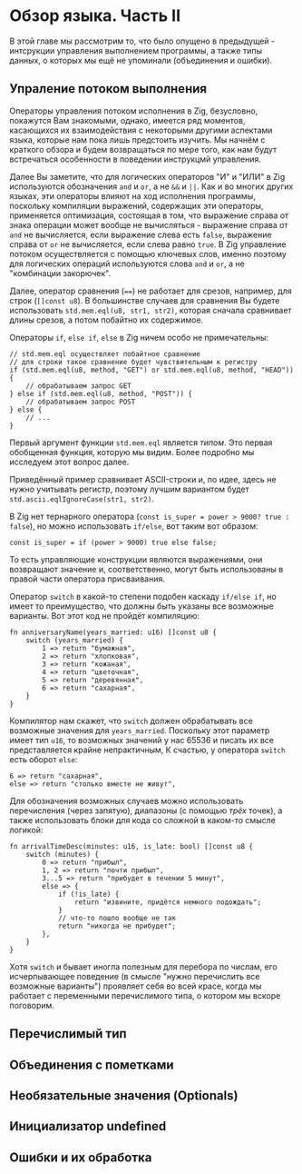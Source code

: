 
# Обзор языка. Часть II

В этой главе мы рассмотрим то, что было опущено в предыдущей -
интсрукции управления выполнением программы, а также типы данных,
о которых мы ещё не упоминали (объединения и ошибки).

## Упраление потоком выполнения

Операторы управления потоком исполнения в Zig, безусловно, покажутся Вам знакомыми,
однако, имеется ряд моментов, касающихся их взаимодействия с некоторыми
другими аспектами языка, которые нам пока лишь предстоить изучить.
Мы начнём с краткого обзора и будем возвращаться по мере того,
как нам будут встречаться особенности в поведении инструкцмй управления. 

Далее Вы заметите, что для логических операторов "И" и "ИЛИ" в Zig
используются обозначения `and` и `or`, а не `&&` и `||`. Как и во многих
других языках, эти операторы влияют на ход исполнения программы,
поскольку компиляции выражений, содержащих эти операторы, применяется
оптимизация, состоящая в том, что выражение справа от знака операции
может вообще не вычисляться - выражение справа от `and` не вычисляется,
если выражение слева есть `false`, выражение справа от `or` не вычисляется,
если слева равно `true`. В Zig управление потоком осуществляется с помощью
ключевых слов, именно поэтому для логических операций используются
слова `and` и `or`, а не "комбинации закорючек".

Далее, оператор сравнения (`==`) не работает для срезов, например, для строк (`[]const u8`).
В большинстве случаев для сравнения Вы будете использовать `std.mem.eql(u8, str1, str2)`,
которая сначала сравнивает длины срезов, а потом побайтно их содержимое.

Операторы `if`, `else if`, `else` в Zig ничем особо не примечательны:

```zig
// std.mem.eql осуществляет побайтное сравнение
// для строки такое сравнение будет чувствительным к регистру
if (std.mem.eql(u8, method, "GET") or std.mem.eql(u8, method, "HEAD")) {
    // обрабатываем запрос GET
} else if (std.mem.eql(u8, method, "POST")) {
    // обрабатываем запрос POST
} else {
    // ...
}
```
Первый аргумент функции `std.mem.eql` является *типом*. Это первая обобщенная
функция, которую мы видим. Более подробно мы исследуем этот вопрос далее.

Приведённый пример сравнивает ASCII-строки и, по идее, здесь не нужно
учитывать регистр, поэтому лучшим вариантом будет `std.ascii.eqlIgnoreCase(str1, str2)`.

В Zig нет тернарного оператора (`const is_super = power > 9000? true : false`),
но можно использовать `if/else`, вот таким вот образом:

```zig
const is_super = if (power > 9000) true else false;
```

То есть управляющие конструкции являются выражениями, они возвращают значение
и, соответственно, могут быть использованы в правой части оператора присваивания.

Оператор `switch` в какой-то степени подобен каскаду `if/else if`, но 
имеет то преимущество, что должны быть указаны все возможные варианты.
Вот этот код не пройдёт компиляцию:

```zig
fn anniversaryName(years_married: u16) []const u8 {
    switch (years_married) {
        1 => return "бумажная",
        2 => return "хлопковая",
        3 => return "кожаная",
        4 => return "цветочная",
        5 => return "деревянная",
        6 => return "сахарная",
    }
}
```

Компилятор нам скажет, что `switch` должен обрабатывать все возможные значения для `years_married`.
Поскольку этот параметр имеет тип `u16`, то возможных значений у нас 65536 и писать
их все представляется крайне непрактичным, К счастью, у оператора `switch`
есть оборот `else`:

```zig
6 => return "сахарная",
else => return "столько вместе не живут",
```

Для обозначения возможных случаев можно использовать перечисления (через запятую),
диапазоны (с помощью *трёх* точек), а также использовать блоки для кода со сложной
в каком-то смысле логикой:

```zig
fn arrivalTimeDesc(minutes: u16, is_late: bool) []const u8 {
    switch (minutes) {
        0 => return "прибыл",
        1, 2 => return "почти прибыл",
        3...5 => return "прибудет в течении 5 минут",
        else => {
            if (!is_late) {
                return "извините, придётся немного подождать";
            }
            // что-то пошло вообще не так
            return "никогда не прибудет";
        },
    }
}
```

Хотя `switch` и бывает иногла полезным для перебора по числам,
его исчерпывающее поведение (в смысле "нужно перечислить все возможные варианты")
проявляет себя во всей красе, когда мы работает с переменными перечислимого типа,
о котором мы вскоре поговорим.



## Перечислимый тип

## Объединения с пометками

## Необязательные значения (Optionals)

## Инициализатор undefined

## Ошибки и их обработка

## 




